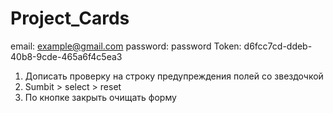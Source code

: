 # Project_Cards

email: example@gmail.com
password: password
Token: d6fcc7cd-ddeb-40b8-9cde-465a6f4c5ea3

1. Дописать проверку на строку предупреждения полей со звездочкой
2. Sumbit > select > reset
3. По кнопке закрыть очищать форму